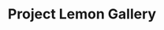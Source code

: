 ---
layout: project_gallery
title: Project Lemon Gallery
description: Some images
project_url: project-lemon
---